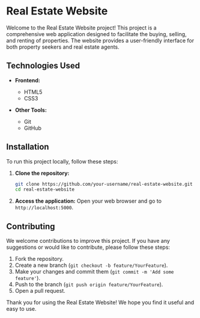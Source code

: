 # Real Estate Website

Welcome to the Real Estate Website project! This project is a comprehensive web application designed to facilitate the buying, selling, and renting of properties. The website provides a user-friendly interface for both property seekers and real estate agents.


## Technologies Used

- **Frontend:**
  - HTML5
  - CSS3


- **Other Tools:**
  - Git
  - GitHub

## Installation

To run this project locally, follow these steps:

1. **Clone the repository:**
    ```sh
    git clone https://github.com/your-username/real-estate-website.git
    cd real-estate-website
    ```
    

2. **Access the application:**
    Open your web browser and go to `http://localhost:5000`.



## Contributing

We welcome contributions to improve this project. If you have any suggestions or would like to contribute, please follow these steps:

1. Fork the repository.
2. Create a new branch (`git checkout -b feature/YourFeature`).
3. Make your changes and commit them (`git commit -m 'Add some feature'`).
4. Push to the branch (`git push origin feature/YourFeature`).
5. Open a pull request.



Thank you for using the Real Estate Website! We hope you find it useful and easy to use.
